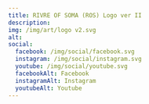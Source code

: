```yaml
---
title: RIVRE OF SOMA (ROS) Logo ver II
description: 
img: /img/art/logo v2.svg
alt: 
social:
  facebook: /img/social/facebook.svg
  instagram: /img/social/instagram.svg
  youtube: /img/social/youtube.svg
  facebookAlt: Facebook
  instagramAlt: Instagram
  youtubeAlt: Youtube
---
```

